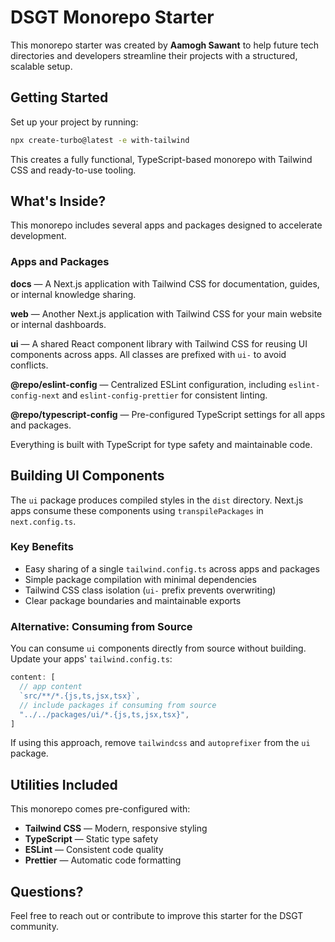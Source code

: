 # DSGT Monorepo Starter

This monorepo starter was created by **Aamogh Sawant** to help future tech directories and developers streamline their projects with a structured, scalable setup.

## Getting Started

Set up your project by running:
```sh
npx create-turbo@latest -e with-tailwind
```

This creates a fully functional, TypeScript-based monorepo with Tailwind CSS and ready-to-use tooling.

## What's Inside?

This monorepo includes several apps and packages designed to accelerate development.

### Apps and Packages

**docs** — A Next.js application with Tailwind CSS for documentation, guides, or internal knowledge sharing.

**web** — Another Next.js application with Tailwind CSS for your main website or internal dashboards.

**ui** — A shared React component library with Tailwind CSS for reusing UI components across apps. All classes are prefixed with `ui-` to avoid conflicts.

**@repo/eslint-config** — Centralized ESLint configuration, including `eslint-config-next` and `eslint-config-prettier` for consistent linting.

**@repo/typescript-config** — Pre-configured TypeScript settings for all apps and packages.

Everything is built with TypeScript for type safety and maintainable code.

## Building UI Components

The `ui` package produces compiled styles in the `dist` directory. Next.js apps consume these components using `transpilePackages` in `next.config.ts`.

### Key Benefits

- Easy sharing of a single `tailwind.config.ts` across apps and packages
- Simple package compilation with minimal dependencies
- Tailwind CSS class isolation (`ui-` prefix prevents overwriting)
- Clear package boundaries and maintainable exports

### Alternative: Consuming from Source

You can consume `ui` components directly from source without building. Update your apps' `tailwind.config.ts`:
```ts
content: [
  // app content
  `src/**/*.{js,ts,jsx,tsx}`,
  // include packages if consuming from source
  "../../packages/ui/*.{js,ts,jsx,tsx}",
]
```

If using this approach, remove `tailwindcss` and `autoprefixer` from the `ui` package.

## Utilities Included

This monorepo comes pre-configured with:

- **Tailwind CSS** — Modern, responsive styling
- **TypeScript** — Static type safety
- **ESLint** — Consistent code quality
- **Prettier** — Automatic code formatting

## Questions?

Feel free to reach out or contribute to improve this starter for the DSGT community.

